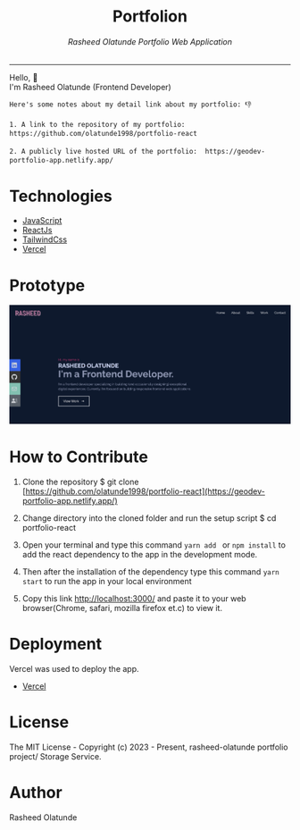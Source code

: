 <div align="center">
<h1>Portfolion</h1>
<h6><i>Rasheed Olatunde Portfolio Web Application</i></h6>
<hr />
</div>

Hello, 👋 \
I'm Rasheed Olatunde (Frontend Developer)
```
Here's some notes about my detail link about my portfolio: 👎

1. A link to the repository of my portfolio:  https://github.com/olatunde1998/portfolio-react

2. A publicly live hosted URL of the portfolio:  https://geodev-portfolio-app.netlify.app/

```
# Technologies 

 + [JavaScript](https://javascript.info/) 
 + [ReactJs](https://react.dev/) 
 + [TailwindCss](https://tailwindcss.com/) 
 + [Vercel](https://vercel.com/dashboard) 



# Prototype
![Minion](public/readme_image.png)
 
# How to Contribute

1. Clone the repository 
$ git clone [https://github.com/olatunde1998/portfolio-react](https://geodev-portfolio-app.netlify.app/)

2. Change directory into the cloned folder and run the setup script
$ cd portfolio-react

3. Open your terminal and type this command `yarn add ` or `npm install` to add the react dependency to the app in the development mode.

4. Then after the installation of the  dependency type this command  `yarn start` to run the app in your local environment 

5. Copy this link [http://localhost:3000/](http://localhost:3000/) and paste it to your web browser(Chrome, safari, mozilla firefox et.c) to view it.


# Deployment
Vercel was used to deploy the app. 
 + [Vercel](https://www.netlify.com/)

# License
The MIT License - Copyright (c) 2023 - Present, rasheed-olatunde portfolio project/  Storage Service.

# Author
Rasheed Olatunde
